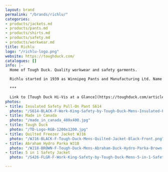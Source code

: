 ```yaml
---
layout: brand
permalink: "/brands/richlu/"
categories:
- products/jackets.md
- products/pants.md
- products/shirts.md
- products/safety.md
- products/workwear.md
title: Richlu
logo: "/richlu-logo.png"
website: https://toughduck.com/
catalogues: []
info: |-
  Home of Tough Duck. Quality workwear and safety garments.

  Richlu started in 1939 as Winnipeg Pants and Manufacturing Ltd. Name was changed to Richlu in 1960.

  ***

  Link to [Tough Duck Hi-Vis at a Glance](https://toughduck.com/articles/hi-vis-at-a-glance/)
photos:
- title: Insulated Safety Pull-On Pant S614
  photo: "/S614-BLACK-F-Work-King-Safety-by-Tough-Duck-Mens-Insulated-Pull-On-Hi-Vis-Safety-Pant-Black-Front.png"
- title: Made in Canada
  photo: "/made_in_canada_400x400.jpg"
- title: Tough Duck
  photo: "/TD-Logo-RGB-1200x1200.jpg"
- title: Quilted Freezer Jacket WJ16
  photo: "/WJ16-BLACK-F-Tough-Duck-Mens-Quilted-Jacket-Black-Front.png"
- title: Abraham Hydro Parka WJ18
  photo: "/WJ18-BROWN-F-Tough-Duck-Mens-Abraham-Duck-Hydro-Parka-Brown-Front.png"
- title: 5 in 1 Safety Jacket
  photo: "/S426-FLGR-F-Work-King-Safety-by-Tough-Duck-Mens-5-in-1-Safety-Jacket-Fluorescent-Green-Front.png"

---
```

